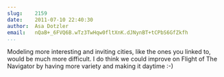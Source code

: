 ```yaml
---
slug:    2159
date:    2011-07-10 22:40:30
author:  Asa Dotzler
email:   nQaB+_6FVQ6B.wTz3TwHqw0fltXnK.dJNynBT+tCPbS6GfZkfh
...
```


Modeling more interesting and inviting cities, like the ones you
linked to, would be much more difficult.  I do think we could improve
on Flight of The Navigator by having more variety and making it
daytime :-)
